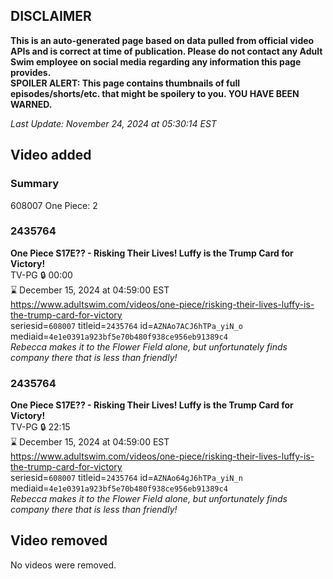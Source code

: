 ## DISCLAIMER
**This is an auto-generated page based on data pulled from official video APIs and is correct at time of publication. Please do not contact any Adult Swim employee on social media regarding any information this page provides.**  
**SPOILER ALERT: This page contains thumbnails of full episodes/shorts/etc. that might be spoilery to you. YOU HAVE BEEN WARNED.**  

_Last Update: November 24, 2024 at 05:30:14 EST_
## Video added
### Summary
608007 One Piece: 2  
### 2435764
**One Piece S17E?? - Risking Their Lives! Luffy is the Trump Card for Victory!**  
TV-PG 🔒 00:00  
⌛ December 15, 2024 at 04:59:00 EST  
https://www.adultswim.com/videos/one-piece/risking-their-lives-luffy-is-the-trump-card-for-victory  
seriesid=`608007` titleid=`2435764` id=`AZNAo7ACJ6hTPa_yiN_o` mediaid=`4e1e0391a923bf5e70b480f938ce956eb91389c4`  
_Rebecca makes it to the Flower Field alone, but unfortunately finds company there that is less than friendly!_  
### 2435764
**One Piece S17E?? - Risking Their Lives! Luffy is the Trump Card for Victory!**  
TV-PG 🔒 22:15  
⌛ December 15, 2024 at 04:59:00 EST  
https://www.adultswim.com/videos/one-piece/risking-their-lives-luffy-is-the-trump-card-for-victory  
seriesid=`608007` titleid=`2435764` id=`AZNAo64gJ6hTPa_yiN_n` mediaid=`4e1e0391a923bf5e70b480f938ce956eb91389c4`  
_Rebecca makes it to the Flower Field alone, but unfortunately finds company there that is less than friendly!_  
## Video removed
No videos were removed.  
